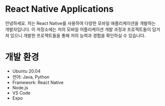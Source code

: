 # React Native Applications
안녕하세요. 저는 React Native를 사용하여 다양한 모바일 애플리케이션을 개발하는 개발자입니다. 이 저장소에는 저의 모바일 어플리케이션 개발 과정과 프로젝트들이 담겨져 있으니 개발한 프로젝트들을 통해 저의 능력과 경험을 확인하실 수 있습니다.

# 개발 환경
* Ubuntu 20.04
* 언어: Java, Python
* Framework: React Native
* Node.js
* VS Code
* Expo

